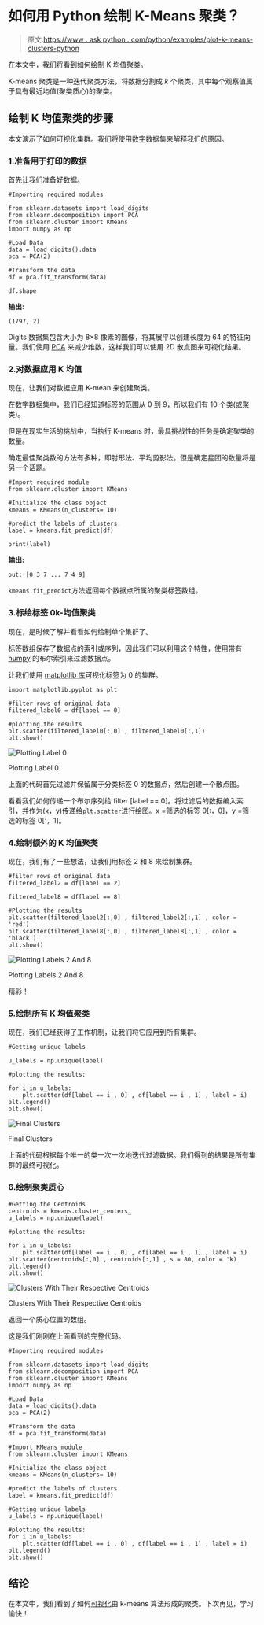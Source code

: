 # 如何用 Python 绘制 K-Means 聚类？

> 原文:[https://www . ask python . com/python/examples/plot-k-means-clusters-python](https://www.askpython.com/python/examples/plot-k-means-clusters-python)

在本文中，我们将看到如何绘制 K 均值聚类。

K-means 聚类是一种迭代聚类方法，将数据分割成 *k* 个聚类，其中每个观察值属于具有最近均值(聚类质心)的聚类。

## 绘制 K 均值聚类的步骤

本文演示了如何可视化集群。我们将使用[数字](https://scikit-learn.org/stable/modules/generated/sklearn.datasets.load_digits.html)数据集来解释我们的原因。

### 1.准备用于打印的数据

首先让我们准备好数据。

```
#Importing required modules

from sklearn.datasets import load_digits
from sklearn.decomposition import PCA
from sklearn.cluster import KMeans
import numpy as np

#Load Data
data = load_digits().data
pca = PCA(2)

#Transform the data
df = pca.fit_transform(data)

df.shape

```

**输出:**

```
(1797, 2)

```

Digits 数据集包含大小为 8×8 像素的图像，将其展平以创建长度为 64 的特征向量。我们使用 [PCA](https://www.askpython.com/python/examples/principal-component-analysis-for-image-data) 来减少维数，这样我们可以使用 2D 散点图来可视化结果。

### 2.对数据应用 K 均值

现在，让我们对数据应用 K-mean 来创建聚类。

在数字数据集中，我们已经知道标签的范围从 0 到 9，所以我们有 10 个类(或聚类)。

但是在现实生活的挑战中，当执行 K-means 时，最具挑战性的任务是确定聚类的数量。

确定最佳聚类数的方法有多种，即肘形法、平均剪影法。但是确定星团的数量将是另一个话题。

```
#Import required module
from sklearn.cluster import KMeans

#Initialize the class object
kmeans = KMeans(n_clusters= 10)

#predict the labels of clusters.
label = kmeans.fit_predict(df)

print(label)

```

**输出:**

```
out: [0 3 7 ... 7 4 9]

```

`kmeans.fit_predict`方法返回每个数据点所属的聚类标签数组。

### 3.标绘标签 0k-均值聚类

现在，是时候了解并看看如何绘制单个集群了。

标签数组保存了数据点的索引或序列，因此我们可以利用这个特性，使用带有 [numpy](https://www.askpython.com/python-modules/numpy/python-numpy-module) 的布尔索引来过滤数据点。

让我们使用 [matplotlib 库](https://www.askpython.com/python-modules/matplotlib/python-matplotlib)可视化标签为 0 的集群。

```
import matplotlib.pyplot as plt

#filter rows of original data
filtered_label0 = df[label == 0]

#plotting the results
plt.scatter(filtered_label0[:,0] , filtered_label0[:,1])
plt.show()

```

![Plotting Label 0](../Images/1fba9ff41ad4e8cd3224f9f80bdc19b2.png)

Plotting Label 0

上面的代码首先过滤并保留属于分类标签 0 的数据点，然后创建一个散点图。

看看我们如何传递一个布尔序列给 filter [label == 0]。将过滤后的数据编入索引，并作为(x，y)传递给`plt.scatter`进行绘图。x =筛选的标签 0[:，0]，y =筛选的标签 0[:，1]。

### 4.绘制额外的 K 均值聚类

现在，我们有了一些想法，让我们用标签 2 和 8 来绘制集群。

```
#filter rows of original data
filtered_label2 = df[label == 2]

filtered_label8 = df[label == 8]

#Plotting the results
plt.scatter(filtered_label2[:,0] , filtered_label2[:,1] , color = 'red')
plt.scatter(filtered_label8[:,0] , filtered_label8[:,1] , color = 'black')
plt.show()

```

![Plotting Labels 2 And 8](../Images/19058954b06d08691eca7a532030d7d5.png)

Plotting Labels 2 And 8

精彩！

### 5.绘制所有 K 均值聚类

现在，我们已经获得了工作机制，让我们将它应用到所有集群。

```
#Getting unique labels

u_labels = np.unique(label)

#plotting the results:

for i in u_labels:
    plt.scatter(df[label == i , 0] , df[label == i , 1] , label = i)
plt.legend()
plt.show()

```

![Final Clusters](../Images/7c7e0de55cdb15da03f94054f7c49e95.png)

Final Clusters

上面的代码根据每个唯一的类一次一次地迭代过滤数据。我们得到的结果是所有集群的最终可视化。

### 6.绘制聚类质心

```
#Getting the Centroids
centroids = kmeans.cluster_centers_
u_labels = np.unique(label)

#plotting the results:

for i in u_labels:
    plt.scatter(df[label == i , 0] , df[label == i , 1] , label = i)
plt.scatter(centroids[:,0] , centroids[:,1] , s = 80, color = 'k)
plt.legend()
plt.show()

```

![Clusters With Their Respective Centroids](../Images/dd522281cbdf10ee7a211b56ba959d67.png)

Clusters With Their Respective Centroids

返回一个质心位置的数组。

这是我们刚刚在上面看到的完整代码。

```
#Importing required modules

from sklearn.datasets import load_digits
from sklearn.decomposition import PCA
from sklearn.cluster import KMeans
import numpy as np

#Load Data
data = load_digits().data
pca = PCA(2)

#Transform the data
df = pca.fit_transform(data)

#Import KMeans module
from sklearn.cluster import KMeans

#Initialize the class object
kmeans = KMeans(n_clusters= 10)

#predict the labels of clusters.
label = kmeans.fit_predict(df)

#Getting unique labels
u_labels = np.unique(label)

#plotting the results:
for i in u_labels:
    plt.scatter(df[label == i , 0] , df[label == i , 1] , label = i)
plt.legend()
plt.show()

```

## 结论

在本文中，我们看到了如何[可视化](https://www.askpython.com/python/python-bar-plot)由 k-means 算法形成的聚类。下次再见，学习愉快！